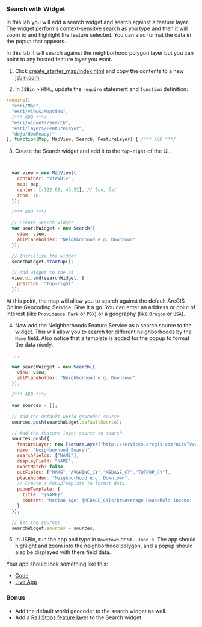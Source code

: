 ### Search with Widget

In this lab you will add a search widget and search against a feature layer. The widget performs context-sensitve search as you type and then it will zoom to and highlight the feature selected. You can also format the data in the popup that appears. 

In this lab it will search against the neighborhood polygon layer but you can point to any hosted feature layer you want.

1. Click [create_starter_map/index.html](../create_starter_map/index.html) and copy the contents to a new [jsbin.com](http://jsbin.com).

2. In `JSBin` > `HTML`, update the `require` statement and `function` definition:

  ```javascript
  require([
    "esri/Map",
    "esri/views/MapView",
    /*** ADD ***/
    "esri/widgets/Search",
    "esri/layers/FeatureLayer",
    "dojo/domReady!"
  ], function(Map, MapView, Search, FeatureLayer) { /*** ADD ***/ 
  ```

3. Create the Search widget and add it to the `top-right` of the UI.

  ```javascript
    ...      

    var view = new MapView({
      container: "viewDiv",
      map: map,
      center: [-122.68, 45.52], // lon, lat
      zoom: 10
    });

    /*** ADD ***/

    // Create search widget
    var searchWidget = new Search({
      view: view,
      allPlaceholder: "Neighborhood e.g. Downtown"
    });

    // Initialize the widget
    searchWidget.startup();

    // Add widget to the UI
    view.ui.add(searchWidget, {
      position: "top-right"
    });    
  ```

  At this point, the map will allow you to search against the default ArcGIS Online Geocoding Service. Give it a go. You can enter an address or point of interest (like `Providence Park` or `PDX`) or a geography (like `Oregon` or `USA`).

4. Now add the Neighborhoods Feature Service as a search source to the widget. This will allow you to search for different neighborhoods by the `Name` field. Also notice that a template is added for the popup to format the data nicely.

  ```javascript
    ...
    
    var searchWidget = new Search({
      view: view,
      allPlaceholder: "Neighborhood e.g. Downtown"
    });

    /*** ADD ***/

    var sources = [];
    
    // Add the default world geocoder source
    sources.push(searchWidget.defaultSource);

    // Add the feature layer source to search      
    sources.push({
      featureLayer: new FeatureLayer("http://services.arcgis.com/uCXeTVveQzP4IIcx/arcgis/rest/services/PDX_Neighborhoods_Styled/FeatureServer/0"),
      name: "Neighborhood Search",
      searchFields: ["NAME"],
      displayField: "NAME",
      exactMatch: false,
      outFields: ["NAME","AVGHINC_CY","MEDAGE_CY","TOTPOP_CY"],
      placeholder: "Neighborhood e.g. Downtown",
      // Create a PopupTemplate to format data
      popupTemplate: {
        title: "{NAME}",
        content: "Median Age: {MEDAGE_CY}</br>Average Household Income: {AVGHINC_CY}</br> Population: {TOTPOP_CY}"
      }
    });

    // Set the sources
    searchWidget.sources = sources;
  ```

5. In JSBin, run the app and type in `Downtown` or `St. John's`. The app should highlight and zoom into the neighborhood polygon, and a popup should also be displayed with there field data.

Your app should look something like this:
* [Code](index.html)
* [Live App](http://esri.github.io/geodev-hackerlabs/develop/jsapi/search_with_widget/index.html)

### Bonus
* Add the default world geocoder to the search widget as well.
* Add a [Rail Stops feature layer](http://services.arcgis.com/uCXeTVveQzP4IIcx/arcgis/rest/services/PDX_Rail_Stops_Styled/FeatureServer/0) to the Search widget.